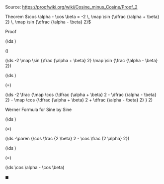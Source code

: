 # 

Source: https://proofwiki.org/wiki/Cosine_minus_Cosine/Proof_2

Theorem
$\cos \alpha - \cos \beta = -2 \, \map \sin {\dfrac {\alpha + \beta} 2} \, \map \sin {\dfrac {\alpha - \beta} 2}$


Proof













\(\ds \)

\(\)







\(\ds -2 \map \sin {\frac {\alpha + \beta} 2} \map \sin {\frac {\alpha - \beta} 2}\)




















\(\ds \)

\(=\)







\(\ds -2 \frac {\map \cos {\dfrac {\alpha + \beta} 2 - \dfrac {\alpha - \beta} 2} - \map \cos {\dfrac {\alpha + \beta} 2 + \dfrac {\alpha - \beta} 2} } 2\)





Werner Formula for Sine by Sine














\(\ds \)

\(=\)







\(\ds -\paren {\cos \frac {2 \beta} 2 - \cos \frac {2 \alpha} 2}\)




















\(\ds \)

\(=\)







\(\ds \cos \alpha - \cos \beta\)









$\blacksquare$





